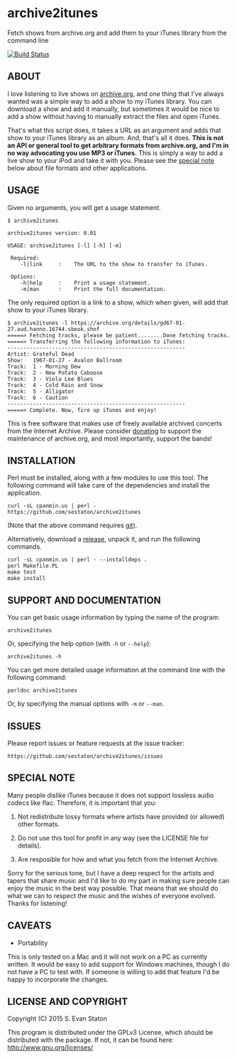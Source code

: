 archive2itunes
================

Fetch shows from archive.org and add them to your iTunes library from the command line

[![Build Status](https://travis-ci.org/sestaton/archive2itunes.svg?branch=master)](https://travis-ci.org/sestaton/archive2itunes)

## ABOUT

I love listening to live shows on [archive.org](https://archive.org/), and one thing that I've always wanted was a simple way to add a show to my iTunes library. You can download a show and add it manually, but sometimes it would be nice to add a show without having to manually extract the files and open iTunes.

That's what this script does, it takes a URL as an argument and adds that show to your iTunes library as an album. And, that's all it does. **This is not an API or general tool to get arbitrary formats from archive.org, and I'm in no way advocating you use MP3 or iTunes.** This is simply a way to add a live show to your iPod and take it with you. Please see the [special note](https://github.com/sestaton/archive2itunes#special-note) below about file formats and other applications.

## USAGE

Given no arguments, you will get a usage statement.

    $ archive2itunes

    archive2itunes version: 0.01

    USAGE: archive2itunes [-l] [-h] [-m]

     Required:
        -l|link     :    The URL to the show to transfer to iTunes.
    
     Options:
        -h|help     :    Print a usage statement.
        -m|man      :    Print the full documentation.

The only required option is a link to a show, which when given, will add that show to your iTunes library.

    $ archive2itunes -l https://archive.org/details/gd67-01-27.aud.hanno.16744.sbeok.shnf
    =====> Fetching tracks, please be patient........Done fetching tracks.
    =====> Transferring the following information to iTunes:
    --------------------------------------------------------
    Artist: Grateful Dead
    Show:   1967-01-27 - Avalon Ballroom
    Track:  1 - Morning Dew
    Track:  2 - New Potato Caboose
    Track:  3 - Viola Lee Blues
    Track:  4 - Cold Rain and Snow
    Track:  5 - Alligator
    Track:  6 - Caution
    --------------------------------------------------------
    =====> Complete. Now, fire up iTunes and enjoy!

This is free software that makes use of freely available archived concerts from the Internet Archive. Please consider [donating](https://archive.org/donate/) to support the maintenance of archive.org, and most importantly, support the bands!

## INSTALLATION

Perl must be installed, along with a few modules to use this tool. The following command will take care of the dependencies and install the application.

    curl -sL cpanmin.us | perl - https://github.com/sestaton/archive2itunes

(Note that the above command requires [git](http://git-scm.com/)).

Alternatively, download a [release](https://github.com/sestaton/archive2itunes/releases), unpack it, and run the following commands.

    curl -sL cpanmin.us | perl - --installdeps .
    perl Makefile.PL
    make test
    make install

## SUPPORT AND DOCUMENTATION

You can get basic usage information by typing the name of the program:

    archive2itunes

Or, specifying the help option (with `-h` or `--help`):

    archive2itunes -h

You can get more detailed usage information at the command line with the following command:

    perldoc archive2itunes

Or, by specifying the manual options with `-m` or `--man`.

## ISSUES

Please report issues or feature requests at the issue tracker:

    https://github.com/sestaton/archive2itunes/issues

## SPECIAL NOTE

Many people dislike iTunes because it does not support lossless audio codecs like flac. Therefore, it is important that you: 

1. Not redistribute lossy formats where artists have provided (or allowed) other formats.

2. Do not use this tool for profit in any way (see the LICENSE file for details).

3. Are resposible for how and what you fetch from the Internet Archive.

Sorry for the serious tone, but I have a deep respect for the artists and tapers that share music and I'd like to do my part in making sure people can enjoy the music in the best way possible. That means that we should do what we can to respect the music and the wishes of everyone evolved. Thanks for listening!

## CAVEATS

* Portability

This is only tested on a Mac and it will not work on a PC as currently written. It would be easy to add support for Windows machines, though I do not have a PC to test with. If someone is willing to add that feature I'd be happy to incorporate the changes.

## LICENSE AND COPYRIGHT

Copyright (C) 2015 S. Evan Staton

This program is distributed under the GPLv3 License, which should be distributed with the package. 
If not, it can be found here: http://www.gnu.org/licenses/